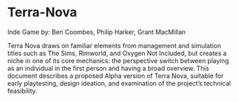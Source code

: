 # Terra-Nova
Inde Game by: 
Ben Coombes, Philip Harker, Grant MacMillan

Terra Nova draws on familiar elements from management and simulation titles such as The Sims, Rimworld, and Oxygen Not Included, but creates a niche in one of its core mechanics: the perspective switch between playing as an individual in the first person and having a broad overview. This document describes a proposed Alpha version of Terra Nova, suitable for early playtesting, design ideation, and examination of the project’s technical feasibility.
